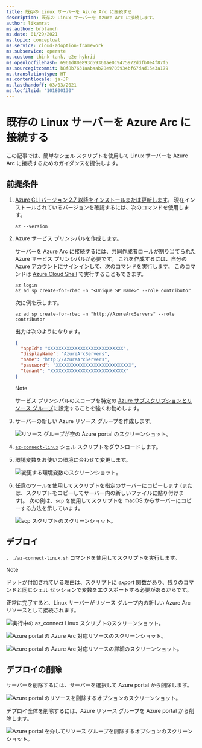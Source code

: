 ```yaml
---
title: 既存の Linux サーバーを Azure Arc に接続する
description: 既存の Linux サーバーを Azure Arc に接続します。
author: likamrat
ms.author: brblanch
ms.date: 01/29/2021
ms.topic: conceptual
ms.service: cloud-adoption-framework
ms.subservice: operate
ms.custom: think-tank, e2e-hybrid
ms.openlocfilehash: 6961d80e893d59361ae0c9475972ddfb0e4f87f5
ms.sourcegitcommit: b8f8b7631aabaab28e9705934bf67dad15e3a179
ms.translationtype: HT
ms.contentlocale: ja-JP
ms.lasthandoff: 03/03/2021
ms.locfileid: "101800130"
---
```

# <a name="connect-an-existing-linux-server-to-azure-arc"></a>既存の Linux サーバーを Azure Arc に接続する

この記事では、簡単なシェル スクリプトを使用して Linux サーバーを Azure Arc に接続するためのガイダンスを提供します。

## <a name="prerequisites"></a>前提条件

1. [Azure CLI バージョン 2.7 以降をインストールまたは更新します](/cli/azure/install-azure-cli)。 現在インストールされているバージョンを確認するには、次のコマンドを使用します。

    ```console
    az --version
    ```

2. Azure サービス プリンシパルを作成します。

    サーバーを Azure Arc に接続するには、共同作成者ロールが割り当てられた Azure サービス プリンシパルが必要です。 これを作成するには、自分の Azure アカウントにサインインして、次のコマンドを実行します。 このコマンドは [Azure Cloud Shell](https://shell.azure.com/) で実行することもできます。

    ```console
    az login
    az ad sp create-for-rbac -n "<Unique SP Name>" --role contributor
    ```

    次に例を示します。

    ```console
    az ad sp create-for-rbac -n "http://AzureArcServers" --role contributor
    ```

    出力は次のようになります。

    ```json
    {
      "appId": "XXXXXXXXXXXXXXXXXXXXXXXXXXXX",
      "displayName": "AzureArcServers",
      "name": "http://AzureArcServers",
      "password": "XXXXXXXXXXXXXXXXXXXXXXXXXXXX",
      "tenant": "XXXXXXXXXXXXXXXXXXXXXXXXXXXX"
    }
    ```

    > [!NOTE]
    > サービス プリンシパルのスコープを特定の [Azure サブスクリプションとリソース グループ](/cli/azure/ad/sp)に設定することを強くお勧めします。

3. サーバーの新しい Azure リソース グループを作成します。

    ![リソース グループが空の Azure portal のスクリーンショット。](./media/onboard-server/linux-resource-group.png)

4. [`az-connect-linux`](https://github.com/microsoft/azure_arc/blob/main/azure_arc_servers_jumpstart/scripts/az_connect_linux.sh) シェル スクリプトをダウンロードします。

5. 環境変数をお使いの環境に合わせて変更します。

    ![変更する環境変数のスクリーンショット。](./media/onboard-server/linux-variables.png)

6. 任意のツールを使用してスクリプトを指定のサーバーにコピーします (または、スクリプトをコピーしてサーバー内の新しいファイルに貼り付けます)。 次の例は、`scp` を使用してスクリプトを macOS からサーバーにコピーする方法を示しています。

    ![`scp` スクリプトのスクリーンショット。](./media/onboard-server/linux-scp.png)

## <a name="deployment"></a>デプロイ

`. ./az-connect-linux.sh` コマンドを使用してスクリプトを実行します。

> [!NOTE]
> ドットが付加されている理由は、スクリプトに *export* 関数があり、残りのコマンドと同じシェル セッションで変数をエクスポートする必要があるからです。

正常に完了すると、Linux サーバーがリソース グループ内の新しい Azure Arc リソースとして接続されます。

![実行中の `az_connect` Linux スクリプトのスクリーンショット。](./media/onboard-server/az-connect-linux.png)

![Azure portal の Azure Arc 対応リソースのスクリーンショット。](./media/onboard-server/linux-resource.png)

![Azure portal の Azure Arc 対応リソースの詳細のスクリーンショット。](./media/onboard-server/linux-resource-detail.png)

## <a name="delete-the-deployment"></a>デプロイの削除

サーバーを削除するには、サーバーを選択して Azure portal から削除します。

![Azure portal のリソースを削除するオプションのスクリーンショット。](./media/onboard-server/linux-delete-resource.png)

デプロイ全体を削除するには、Azure リソース グループを Azure portal から削除します。

![Azure portal を介してリソース グループを削除するオプションのスクリーンショット。](./media/onboard-server/linux-delete-resource-group.png)
